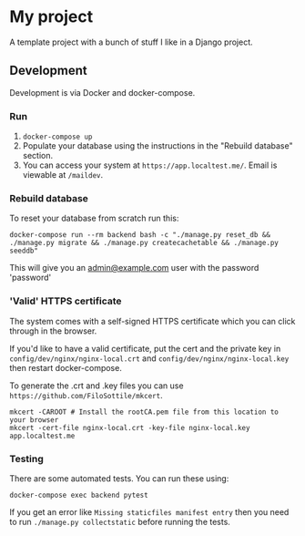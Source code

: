 # My project

A template project with a bunch of stuff I like in a Django project.

## Development

Development is via Docker and docker-compose.

### Run

1. `docker-compose up`
2. Populate your database using the instructions in the "Rebuild database" section.
3. You can access your system at `https://app.localtest.me/`. Email is viewable at `/maildev`.

### Rebuild database

To reset your database from scratch run this:

    docker-compose run --rm backend bash -c "./manage.py reset_db && ./manage.py migrate && ./manage.py createcachetable && ./manage.py seeddb"

This will give you an admin@example.com user with the password 'password'

### 'Valid' HTTPS certificate

The system comes with a self-signed HTTPS certificate which you can click through in the browser.

If you'd like to have a valid certificate, put the cert and the private key in `config/dev/nginx/nginx-local.crt` and `config/dev/nginx/nginx-local.key` then restart docker-compose.

To generate the .crt and .key files you can use `https://github.com/FiloSottile/mkcert`.

    mkcert -CAROOT # Install the rootCA.pem file from this location to your browser
    mkcert -cert-file nginx-local.crt -key-file nginx-local.key app.localtest.me

### Testing

There are some automated tests. You can run these using:

    docker-compose exec backend pytest

If you get an error like `Missing staticfiles manifest entry` then you need to run `./manage.py collectstatic` before running the tests.
